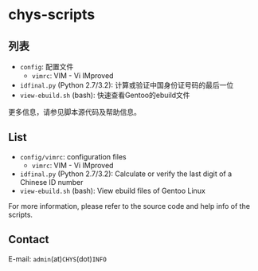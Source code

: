 # chys-scripts #

## 列表 ##

* `config`: 配置文件
    + `vimrc`: VIM - Vi IMproved
* `idfinal.py` (Python 2.7/3.2): 计算或验证中国身份证号码的最后一位
* `view-ebuild.sh` (bash): 快速查看Gentoo的ebuild文件

更多信息，请参见脚本源代码及帮助信息。

## List ##

* `config/vimrc`: configuration files
    + `vimrc`: VIM - Vi IMproved
* `idfinal.py` (Python 2.7/3.2): Calculate or verify the last digit of a Chinese ID number
* `view-ebuild.sh` (bash): View ebuild files of Gentoo Linux

For more information, please refer to the source code and help info of the scripts.

## Contact ##

E-mail: `admin`(at)`CHYS`(dot)`INFO`
